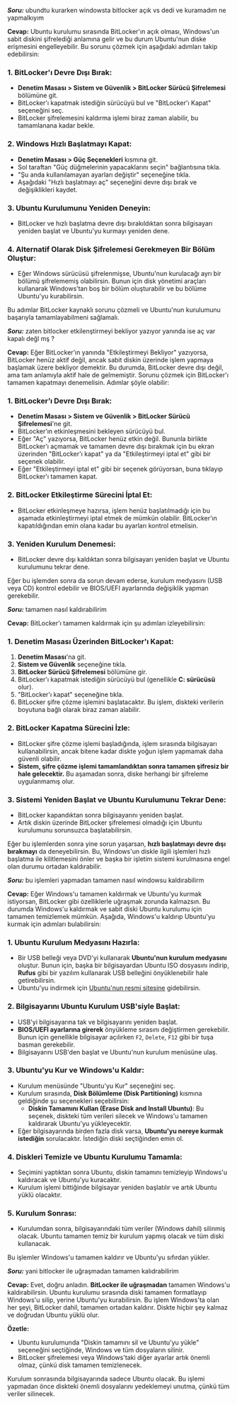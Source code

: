 ***Soru:*** ubundtu kurarken windowsta bitlocker açık vs dedi ve kuramadım ne yapmalkıyım

**Cevap:** Ubuntu kurulumu sırasında BitLocker'ın açık olması, Windows'un sabit diskini şifrelediği anlamına gelir ve bu durum Ubuntu'nun diske erişmesini engelleyebilir. Bu sorunu çözmek için aşağıdaki adımları takip edebilirsin:

### 1. **BitLocker'ı Devre Dışı Bırak:**
   - **Denetim Masası > Sistem ve Güvenlik > BitLocker Sürücü Şifrelemesi** bölümüne git.
   - BitLocker'ı kapatmak istediğin sürücüyü bul ve "BitLocker'ı Kapat" seçeneğini seç.
   - BitLocker şifrelemesini kaldırma işlemi biraz zaman alabilir, bu tamamlanana kadar bekle.

### 2. **Windows Hızlı Başlatmayı Kapat:**
   - **Denetim Masası > Güç Seçenekleri** kısmına git.
   - Sol taraftan "Güç düğmelerinin yapacaklarını seçin" bağlantısına tıkla.
   - "Şu anda kullanılamayan ayarları değiştir" seçeneğine tıkla.
   - Aşağıdaki "Hızlı başlatmayı aç" seçeneğini devre dışı bırak ve değişiklikleri kaydet.

### 3. **Ubuntu Kurulumunu Yeniden Deneyin:**
   - BitLocker ve hızlı başlatma devre dışı bırakıldıktan sonra bilgisayarı yeniden başlat ve Ubuntu'yu kurmayı yeniden dene.

### 4. **Alternatif Olarak Disk Şifrelemesi Gerekmeyen Bir Bölüm Oluştur:**
   - Eğer Windows sürücüsü şifrelenmişse, Ubuntu'nun kurulacağı ayrı bir bölümü şifrelememiş olabilirsin. Bunun için disk yönetimi araçları kullanarak Windows’tan boş bir bölüm oluşturabilir ve bu bölüme Ubuntu'yu kurabilirsin.

Bu adımlar BitLocker kaynaklı sorunu çözmeli ve Ubuntu'nun kurulumunu başarıyla tamamlayabilmeni sağlamalı.

***Soru:*** zaten bitlocker etkilenştirmeyi bekliyor yazıyor yanında ise aç var kapalı değl mş ?

**Cevap:** Eğer BitLocker’ın yanında "Etkileştirmeyi Bekliyor" yazıyorsa, BitLocker henüz aktif değil, ancak sabit diskin üzerinde işlem yapmaya başlamak üzere bekliyor demektir. Bu durumda, BitLocker devre dışı değil, ama tam anlamıyla aktif hale de gelmemiştir. Sorunu çözmek için BitLocker'ı tamamen kapatmayı denemelisin. Adımlar şöyle olabilir:

### 1. **BitLocker’ı Devre Dışı Bırak:**
   - **Denetim Masası > Sistem ve Güvenlik > BitLocker Sürücü Şifrelemesi**'ne git.
   - BitLocker’ın etkinleşmesini bekleyen sürücüyü bul.
   - Eğer "Aç" yazıyorsa, BitLocker henüz etkin değil. Bununla birlikte BitLocker’ı açmamak ve tamamen devre dışı bırakmak için bu ekran üzerinden "BitLocker'ı kapat" ya da "Etkileştirmeyi iptal et" gibi bir seçenek olabilir.
   - Eğer "Etkileştirmeyi iptal et" gibi bir seçenek görüyorsan, buna tıklayıp BitLocker'ı tamamen kapat.

### 2. **BitLocker Etkileştirme Sürecini İptal Et:**
   - BitLocker etkinleşmeye hazırsa, işlem henüz başlatılmadığı için bu aşamada etkinleştirmeyi iptal etmek de mümkün olabilir. BitLocker’ın kapatıldığından emin olana kadar bu ayarları kontrol etmelisin.

### 3. **Yeniden Kurulum Denemesi:**
   - BitLocker devre dışı kaldıktan sonra bilgisayarı yeniden başlat ve Ubuntu kurulumunu tekrar dene.

Eğer bu işlemden sonra da sorun devam ederse, kurulum medyasını (USB veya CD) kontrol edebilir ve BIOS/UEFI ayarlarında değişiklik yapman gerekebilir.

***Soru:*** tamamen nasıl kaldırabilirim

**Cevap:** BitLocker'ı tamamen kaldırmak için şu adımları izleyebilirsin:

### 1. **Denetim Masası Üzerinden BitLocker'ı Kapat:**

1. **Denetim Masası**'na git.
2. **Sistem ve Güvenlik** seçeneğine tıkla.
3. **BitLocker Sürücü Şifrelemesi** bölümüne gir.
4. BitLocker'ı kapatmak istediğin sürücüyü bul (genellikle **C: sürücüsü** olur).
5. "BitLocker'ı kapat" seçeneğine tıkla.
6. BitLocker şifre çözme işlemini başlatacaktır. Bu işlem, diskteki verilerin boyutuna bağlı olarak biraz zaman alabilir.

### 2. **BitLocker Kapatma Sürecini İzle:**

- BitLocker şifre çözme işlemi başladığında, işlem sırasında bilgisayarı kullanabilirsin, ancak bitene kadar diskte yoğun işlem yapmamak daha güvenli olabilir.
- **Sistem, şifre çözme işlemi tamamlandıktan sonra tamamen şifresiz bir hale gelecektir.** Bu aşamadan sonra, diske herhangi bir şifreleme uygulanmamış olur.

### 3. **Sistemi Yeniden Başlat ve Ubuntu Kurulumunu Tekrar Dene:**

- BitLocker kapandıktan sonra bilgisayarını yeniden başlat.
- Artık diskin üzerinde BitLocker şifrelemesi olmadığı için Ubuntu kurulumunu sorunsuzca başlatabilirsin.

Eğer bu işlemlerden sonra yine sorun yaşarsan, **hızlı başlatmayı devre dışı bırakmayı** da deneyebilirsin. Bu, Windows'un diskle ilgili işlemleri hızlı başlatma ile kilitlemesini önler ve başka bir işletim sistemi kurulmasına engel olan durumu ortadan kaldırabilir.

***Soru:*** bu işlemleri yapmadan tamamen nasıl windowsu kaldırabilirm

**Cevap:** Eğer Windows'u tamamen kaldırmak ve Ubuntu'yu kurmak istiyorsan, BitLocker gibi özelliklerle uğraşmak zorunda kalmazsın. Bu durumda Windows'u kaldırmak ve sabit diski Ubuntu kurulumu için tamamen temizlemek mümkün. Aşağıda, Windows'u kaldırıp Ubuntu'yu kurmak için adımları bulabilirsin:

### 1. **Ubuntu Kurulum Medyasını Hazırla:**
   - Bir USB belleği veya DVD'yi kullanarak **Ubuntu'nun kurulum medyasını** oluştur. Bunun için, başka bir bilgisayardan Ubuntu ISO dosyasını indirip, **Rufus** gibi bir yazılım kullanarak USB belleğini önyüklenebilir hale getirebilirsin.
   - Ubuntu'yu indirmek için [Ubuntu'nun resmi sitesine](https://ubuntu.com/download/desktop) gidebilirsin.

### 2. **Bilgisayarını Ubuntu Kurulum USB'siyle Başlat:**
   - USB'yi bilgisayarına tak ve bilgisayarını yeniden başlat.
   - **BIOS/UEFI ayarlarına girerek** önyükleme sırasını değiştirmen gerekebilir. Bunun için genellikle bilgisayar açılırken `F2`, `Delete`, `F12` gibi bir tuşa basman gerekebilir.
   - Bilgisayarını USB'den başlat ve Ubuntu'nun kurulum menüsüne ulaş.

### 3. **Ubuntu'yu Kur ve Windows'u Kaldır:**
   - Kurulum menüsünde "Ubuntu'yu Kur" seçeneğini seç.
   - Kurulum sırasında, **Disk Bölümleme (Disk Partitioning)** kısmına geldiğinde şu seçenekleri seçebilirsin:
     - **Diskin Tamamını Kullan (Erase Disk and Install Ubuntu)**: Bu seçenek, diskteki tüm verileri silecek ve Windows'u tamamen kaldırarak Ubuntu'yu yükleyecektir.
   - Eğer bilgisayarında birden fazla disk varsa, **Ubuntu'yu nereye kurmak istediğin** sorulacaktır. İstediğin diski seçtiğinden emin ol.

### 4. **Diskleri Temizle ve Ubuntu Kurulumu Tamamla:**
   - Seçimini yaptıktan sonra Ubuntu, diskin tamamını temizleyip Windows'u kaldıracak ve Ubuntu'yu kuracaktır.
   - Kurulum işlemi bittiğinde bilgisayar yeniden başlatılır ve artık Ubuntu yüklü olacaktır.

### 5. **Kurulum Sonrası:**
   - Kurulumdan sonra, bilgisayarındaki tüm veriler (Windows dahil) silinmiş olacak. Ubuntu tamamen temiz bir kurulum yapmış olacak ve tüm diski kullanacak.

Bu işlemler Windows'u tamamen kaldırır ve Ubuntu'yu sıfırdan yükler.

***Soru:*** yani bitlocker ile uğraşmadan tamamen kalıdrabilirim

**Cevap:** Evet, doğru anladın. **BitLocker ile uğraşmadan** tamamen Windows'u kaldırabilirsin. Ubuntu kurulumu sırasında diski tamamen formatlayıp Windows'u silip, yerine Ubuntu'yu kurabilirsin. Bu işlem Windows'ta olan her şeyi, BitLocker dahil, tamamen ortadan kaldırır. Diskte hiçbir şey kalmaz ve doğrudan Ubuntu yüklü olur.

**Özetle:**
- Ubuntu kurulumunda "Diskin tamamını sil ve Ubuntu'yu yükle" seçeneğini seçtiğinde, Windows ve tüm dosyaların silinir.
- BitLocker şifrelemesi veya Windows'taki diğer ayarlar artık önemli olmaz, çünkü disk tamamen temizlenecek.
  
Kurulum sonrasında bilgisayarında sadece Ubuntu olacak. Bu işlemi yapmadan önce diskteki önemli dosyalarını yedeklemeyi unutma, çünkü tüm veriler silinecek.